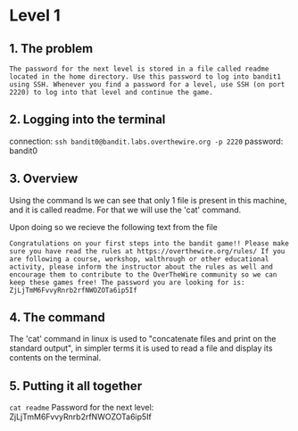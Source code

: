 # Level 1

## 1. The problem

`The password for the next level is stored in a file called readme located in the home directory. Use this password to log into bandit1 using SSH. Whenever you find a password for a level, use SSH (on port 2220) to log into that level and continue the game.`

## 2. Logging into the terminal

connection: `ssh bandit0@bandit.labs.overthewire.org -p 2220`
password: bandit0

## 3. Overview

Using the command ls we can see that only 1 file is present in this machine, and it is called readme. For that we will use the 'cat' command.

Upon doing so we recieve the following text from the file

`Congratulations on your first steps into the bandit game!!
Please make sure you have read the rules at https://overthewire.org/rules/
If you are following a course, workshop, walthrough or other educational activity,
please inform the instructor about the rules as well and encourage them to
contribute to the OverTheWire community so we can keep these games free!
The password you are looking for is: ZjLjTmM6FvvyRnrb2rfNWOZOTa6ip5If`

## 4. The command

The 'cat' command in linux is used to "concatenate files and print on the standard output", in simpler terms it is used to read a file and display its contents on the terminal.

## 5. Putting it all together

`cat readme`
Password for the next level: ZjLjTmM6FvvyRnrb2rfNWOZOTa6ip5If
